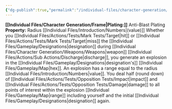 ```yaml
---
{"dg-publish":true,"permalink":"/individual-files/character-generation/weapons/weapon-damage-types/blast-damage/"}
---
```


**[[Individual Files/Character Generation/Frame\|Plating:]]** Anti-Blast Plating  
**Property:** Radius [[Individual Files/Introduction/Numbers\|(value)]] 
Whether you [[Individual Files/Actions/Tests/Mark Tests/Target\|hit]] or [[Individual Files/Actions/Tests/Mark Tests/Target\|miss]] the [[Individual Files/Gameplay/Designations\|designation]] during [[Individual Files/Character Generation/Weapons/Weapons\|weapon]] [[Individual Files/Actions/Sub Actions/Discharge\|discharge]], you generate an explosion in the [[Individual Files/Gameplay/Designations\|designation's]] [[Individual Files/Gameplay/Map\|hex]]. An explosion has a range equal to the radius [[Individual Files/Introduction/Numbers\|value]]. You deal half (round down) of [[Individual Files/Actions/Tests/Opposition Tests/Impact\|impact]] and [[Individual Files/Actions/Tests/Opposition Tests/Damage\|damage]] to all points of interest within the explosion [[Individual Files/Gameplay/Map\|range]] including yourself and the initial [[Individual Files/Gameplay/Designations\|designation]] again.